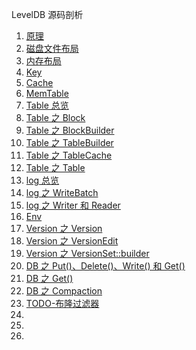LevelDB 源码剖析
1. [原理](./原理.md)
1. [磁盘文件布局](./磁盘文件布局.md)
1. [内存布局](./内存布局.md)
1. [Key](./key.md)
1. [Cache](./cache.md)
1. [MemTable](./memtable.md)
1. [Table 总览](./table-arch.md)
1. [Table 之 Block](./table-block.md)
1. [Table 之 BlockBuilder](./table-block-builder.md)
1. [Table 之 TableBuilder](./table-builder.md)
1. [Table 之 TableCache](./table-cache.md)
1. [Table 之 Table](./table.md)
1. [log 总览](./log.md)
1. [log 之 WriteBatch](./log-write-batch.md)
1. [log 之 Writer 和 Reader](./log-writer-reader.md)
1. [Env](./env.md)
1. [Version 之 Version](./version.md)
1. [Version 之 VersionEdit](./verionedit.md)
1. [Version 之 VersionSet::builder](./versionset-builder.md)
1. [DB 之 Put()、Delete()、Write() 和 Get()](./db-put-delete-write-get.md)
1. [DB 之 Get()](./db-get.md)
1. [DB 之 Compaction](./db-compaction.md)
1. [TODO-布隆过滤器](./.md)
1. [](./.md)
1. [](./.md)
1. [](./.md)